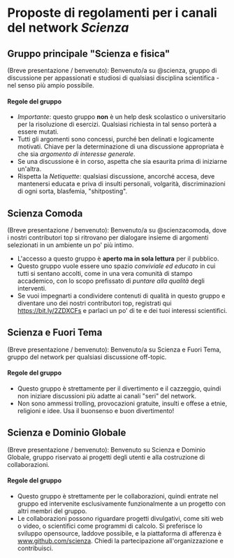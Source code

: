 # Proposte di regolamenti per i canali del network *Scienza*

## Gruppo principale "Scienza e fisica"

(Breve presentazione / benvenuto): Benvenuto/a su @scienza, gruppo di discussione per appassionati e studiosi di qualsiasi disciplina scientifica - nel senso più ampio possibile.

#### Regole del gruppo

- *Importante*: questo gruppo **non** è un help desk scolastico o universitario per la risoluzione di esercizi. Qualsiasi richiesta in tal senso porterà a essere mutati.
- Tutti gli argomenti sono concessi, purché ben delinati e logicamente motivati. Chiave per la determinazione di una discussione appropriata è che sia *argomento di interesse generale*.
- Se una discussione è in corso, aspetta che sia esaurita prima di iniziarne un'altra.
- Rispetta la *Netiquette*: qualsiasi discussione, ancorché accesa, deve mantenersi educata e priva di insulti personali, volgarità, discriminazioni di ogni sorta, blasfemia, "shitposting".

## Scienza Comoda

(Breve presentazione / benvenuto): Benvenuto/a su @scienzacomoda, dove i nostri contributori top si ritrovano per dialogare insieme di argomenti selezionati in un ambiente un po' più intimo.

- L'accesso a questo gruppo è **aperto ma in sola lettura** per il pubblico.
- Questo gruppo vuole essere uno spazio *conviviale ed educato* in cui tutti si sentano accolti, come in una vera comunità di stampo accademico, con lo scopo prefissato di *puntare alla qualità* degli interventi.
- Se vuoi impegnarti a condividere contenuti di qualità in questo gruppo e diventare uno dei nostri contributori top, registrati qui https://bit.ly/2ZDXCFs e parlaci un po' di te e dei tuoi interessi scientifici.

## Scienza e Fuori Tema

(Breve presentazione / benvenuto): Benvenuto/a su Scienza e Fuori Tema, gruppo del network per qualsiasi discussione off-topic.

#### Regole del gruppo
- Questo gruppo è strettamente per il divertimento e il cazzeggio, quindi non iniziare discussioni più adatte ai canali "seri" del network.
- Non sono ammessi trolling, provocazioni gratuite, insulti e offese a etnie, religioni e idee. Usa il buonsenso e buon divertimento!

## Scienza e Dominio Globale

(Breve presentazione / benvenuto): Benvenuto su Scienza e Dominio Globale, gruppo riservato ai progetti degli utenti e alla costruzione di collaborazioni.

#### Regole del gruppo

- Questo gruppo è strettamente per le collaborazioni, quindi entrate nel gruppo ed intervenite esclusivamente funzionalmente a un progetto con altri membri del gruppo.
- Le collaborazioni possono riguardare progetti divulgativi, come siti web o video, o scientifici come programmi di calcolo. Si preferisce lo sviluppo opensource, laddove possibile, e la piattaforma di afferenza è www.github.com/scienza. Chiedi la partecipazione all'organizzazione e contribuisci.

